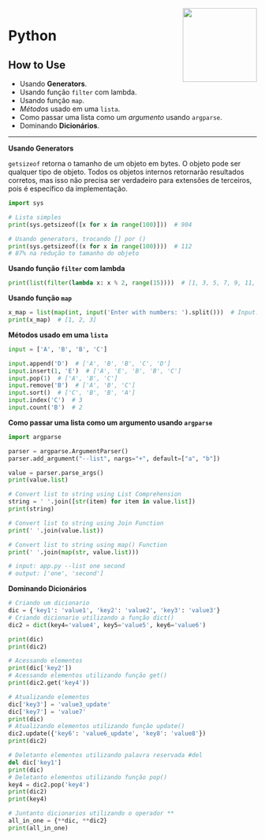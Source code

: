 <img src="https://i.ibb.co/M6nBBb0/mascote.png" align="right" width="150">

# Python

## How to Use

- Usando **Generators**.
- Usando função `filter` com lambda.
- Usando função `map`.
- _Métodos_ usado em uma `lista`.
- Como passar uma lista como um _argumento_ usando `argparse`.
- Dominando **Dicionários**.

---

**Usando Generators**

`getsizeof` retorna o tamanho de um objeto em bytes. O objeto pode ser qualquer tipo de objeto. Todos os objetos
internos retornarão resultados corretos, mas isso não precisa ser verdadeiro para extensões de terceiros,
pois é específico da implementação.

```python
import sys

# Lista simples
print(sys.getsizeof([x for x in range(100)]))  # 904

# Usando generators, trocando [] por ()
print(sys.getsizeof((x for x in range(100))))  # 112
# 87% na redução to tamanho do objeto
```

**Usando função `filter` com lambda**

```Python
print(list(filter(lambda x: x % 2, range(15))))  # [1, 3, 5, 7, 9, 11, 13]
```

**Usando função `map`**

```Python
x_map = list(map(int, input('Enter with numbers: ').split()))  # Input: 1 2 3
print(x_map)  # [1, 2, 3]
```

**Métodos usado em uma `lista`**

```Python
input = ['A', 'B', 'B', 'C']

input.append('D')  # ['A', 'B', 'B', 'C', 'D']
input.insert(1, 'E')  # ['A', 'E', 'B', 'B', 'C']
input.pop(1)  # ['A', 'B', 'C']
input.remove('B')  # ['A', 'B', 'C']
input.sort()  # ['C', 'B', 'B', 'A']
input.index('C')  # 3
input.count('B')  # 2
```

**Como passar uma lista como um argumento usando `argparse`**

```Python
import argparse

parser = argparse.ArgumentParser()
parser.add_argument("--list", nargs="+", default=["a", "b"])

value = parser.parse_args()
print(value.list)

# Convert list to string using List Comprehension
string = ' '.join([str(item) for item in value.list])
print(string)

# Convert list to string using Join Function
print(' '.join(value.list))

# Convert list to string using map() Function
print(' '.join(map(str, value.list)))

# input: app.py --list one second
# output: ['one', 'second']
```

**Dominando Dicionários**

```Python
# Criando um dicionario
dic = {'key1': 'value1', 'key2': 'value2', 'key3': 'value3'}
# Criando dicionario utilizando a função dict()
dic2 = dict(key4='value4', key5='value5', key6='value6')

print(dic)
print(dic2)

# Acessando elementos
print(dic['key2'])
# Acessando elementos utilizando função get()
print(dic2.get('key4'))

# Atualizando elementos
dic['key3'] = 'value3_update'
dic['key7'] = 'value7'
print(dic)
# Atualizando elementos utilizando função update()
dic2.update({'key6': 'value6_update', 'key8': 'value8'})
print(dic2)

# Deletanto elementos utilizando palavra reservada #del
del dic['key1']
print(dic)
# Deletanto elementos utilizando função pop()
key4 = dic2.pop('key4')
print(dic2)
print(key4)

# Juntanto dicionarios utilizando o operador **
all_in_one = {**dic, **dic2}
print(all_in_one)
```